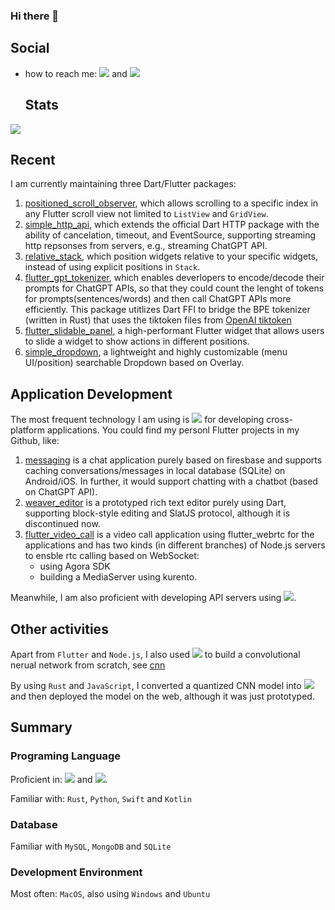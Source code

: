 <meta name="google-site-verification" content="IrHoB31wMNlYGEkkWlvfo6S2VCTyitnr6EWhUJIIoZw" />

### Hi there 👋

<!--
**SimonWang9610/SimonWang9610** is a ✨ _special_ ✨ repository because its `README.md` (this file) appears on your GitHub profile.

Here are some ideas to get you started:


- 🌱 I’m currently learning ...
- 👯 I’m looking to collaborate on ...
- 🤔 I’m looking for help with ...
- 💬 Ask me about ...
- 📫 How to reach me: ...
- 😄 Pronouns: ...
- ⚡ Fun fact: ...
-->

## Social

<!-- [![Top Langs](https://github-readme-stats.vercel.app/api/top-langs/?username=SimonWang9610&layout=compact&theme=vision-friendly-dark)](https://github.com/anuraghazra/github-readme-stats) -->
<!--
[![GitHub Streak](http://github-readme-streak-stats.herokuapp.com?user=SimonWang9610&theme=dark&background=000000)](https://git.io/streak-stats) -->

- how to reach me:
[<img src="https://img.shields.io/badge/Gmail-D14836?style=for-the-badge&logo=gmail&logoColor=white">](mailto:dengpan9610.wang@gmail)
  and [<img src="https://img.shields.io/badge/LinkedIn-0077B5?style=for-the-badge&logo=linkedin&logoColor=white">](www.linkedin.com/in/wang-dengpan-135898190)

  ## Stats

<a href="https://github.com/anuraghazra/github-readme-stats">
  <img align="center" src="https://github-readme-stats.vercel.app/api?username=SimonWang9610&count_private=true&show_icons=true" />
</a>

## Recent
I am currently maintaining three Dart/Flutter packages:
1. [positioned_scroll_observer](https://github.com/SimonWang9610/indexed_scroll_observer), which allows scrolling to a specific index in any Flutter scroll view not limited to `ListView` and `GridView`. 
2. [simple_http_api](https://github.com/SimonWang9610/api), which extends the official Dart HTTP package with the ability of cancelation, timeout, and EventSource, supporting streaming http repsonses from servers, e.g., streaming ChatGPT API.
3. [relative_stack](https://github.com/SimonWang9610/relative_stack), which position widgets relative to your specific widgets, instead of using explicit positions in `Stack`.
3. [flutter_gpt_tokenizer](https://github.com/SimonWang9610/gpt_tokenizer), which enables deverlopers to encode/decode their prompts for ChatGPT APIs, so that they could count the lenght of tokens for prompts(sentences/words) and then call ChatGPT APIs more efficiently. This package utitlizes Dart FFI to bridge the BPE tokenizer (written in Rust) that uses the tiktoken files from [OpenAI tiktoken](https://github.com/openai/tiktoken)
4. [flutter_slidable_panel](https://github.com/SimonWang9610/flutter_slidable_panel), a high-performant Flutter widget that allows users to slide a widget to show actions in different positions.
5. [simple_dropdown](https://github.com/SimonWang9610/simple_dropdown), a lightweight and highly customizable (menu UI/position) searchable Dropdown based on Overlay.

## Application Development

The most frequent technology I am using is <img src="https://img.shields.io/badge/Flutter-02569B?style=for-the-badge&logo=flutter&logoColor=white"> for developing cross-platform applications. You could find my personl Flutter projects in my Github, like:
1. [messaging](https://github.com/SimonWang9610/messaging) is a chat application purely based on firesbase and supports caching conversations/messages in local database (SQLite) on Android/iOS. In further, it would support chatting with a chatbot (based on ChatGPT API).
2. [weaver_editor](https://github.com/SimonWang9610/weaver-editor) is a prototyped rich text editor purely using Dart, supporting block-style editing and SlatJS protocol, although it is discontinued now.
3. [flutter_video_call](https://github.com/SimonWang9610/flutter-video-call) is a video call application using flutter_webrtc for the applications and has two kinds (in different branches) of Node.js servers to ensble rtc calling based on WebSocket: 
    - using Agora SDK
    - building a MediaServer using kurento.


Meanwhile, I am also proficient with developing API servers using <img src="https://img.shields.io/badge/Node.js-339933?style=for-the-badge&logo=nodedotjs&logoColor=white"></img>.

## Other activities
Apart from `Flutter` and `Node.js`, I also used <img src="https://img.shields.io/badge/Rust-black?style=for-the-badge&logo=rust&logoColor=#E57324"> to build a convolutional nerual network from scratch, see [cnn](https://github.com/SimonWang9610/cnn)

By using `Rust` and `JavaScript`, I converted a quantized CNN model into <img src="https://img.shields.io/badge/WebAssembly-654FF0?style=for-the-badge&logo=WebAssembly&logoColor=white"> and then deployed the model on the web, although it was just prototyped.

## Summary

### Programing Language
Proficient in: <img src="https://img.shields.io/badge/Dart-0175C2?style=for-the-badge&logo=dart&logoColor=white"> and <img src="https://img.shields.io/badge/Node.js-339933?style=for-the-badge&logo=nodedotjs&logoColor=white"></img>.

Familiar with: `Rust`, `Python`, `Swift` and `Kotlin`

### Database
Familiar with `MySQL`, `MongoDB` and `SQLite`

### Development Environment
Most often: `MacOS`, also using `Windows` and `Ubuntu`

